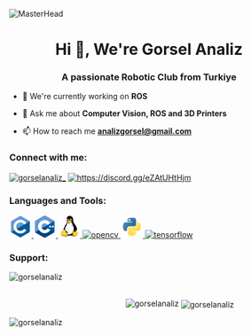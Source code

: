 ![MasterHead](https://static.vecteezy.com/system/resources/previews/016/349/659/original/robots-banner-web-icon-illustration-concept-for-future-robotics-technology-with-an-icon-of-crawler-chef-chatbot-bot-camera-kid-and-dog-robot-vector.jpg)

<h1 align="center">Hi 👋, We're Gorsel Analiz</h1>
<h3 align="center">A passionate Robotic Club from Turkiye</h3>

- 🔭 We're currently working on **ROS**

- 💬 Ask me about **Computer Vision, ROS and 3D Printers**

- 📫 How to reach me **analizgorsel@gmail.com**

<h3 align="left">Connect with me:</h3>
<p align="left">
<a href="https://instagram.com/gorselanaliz_" target="blank"><img align="center" src="https://raw.githubusercontent.com/rahuldkjain/github-profile-readme-generator/master/src/images/icons/Social/instagram.svg" alt="gorselanaliz_" height="30" width="40" /></a>
<a href="https://discord.gg/https://discord.gg/eZAtUHtHjm" target="blank"><img align="center" src="https://raw.githubusercontent.com/rahuldkjain/github-profile-readme-generator/master/src/images/icons/Social/discord.svg" alt="https://discord.gg/eZAtUHtHjm" height="30" width="40" /></a>
</p>

<h3 align="left">Languages and Tools:</h3>
<p align="left"> <a href="https://www.cprogramming.com/" target="_blank" rel="noreferrer"> <img src="https://raw.githubusercontent.com/devicons/devicon/master/icons/c/c-original.svg" alt="c" width="40" height="40"/> </a> <a href="https://www.w3schools.com/cpp/" target="_blank" rel="noreferrer"> <img src="https://raw.githubusercontent.com/devicons/devicon/master/icons/cplusplus/cplusplus-original.svg" alt="cplusplus" width="40" height="40"/> </a> <a href="https://www.linux.org/" target="_blank" rel="noreferrer"> <img src="https://raw.githubusercontent.com/devicons/devicon/master/icons/linux/linux-original.svg" alt="linux" width="40" height="40"/> </a> <a href="https://opencv.org/" target="_blank" rel="noreferrer"> <img src="https://www.vectorlogo.zone/logos/opencv/opencv-icon.svg" alt="opencv" width="40" height="40"/> </a> <a href="https://www.python.org" target="_blank" rel="noreferrer"> <img src="https://raw.githubusercontent.com/devicons/devicon/master/icons/python/python-original.svg" alt="python" width="40" height="40"/> </a> <a href="https://www.tensorflow.org" target="_blank" rel="noreferrer"> <img src="https://www.vectorlogo.zone/logos/tensorflow/tensorflow-icon.svg" alt="tensorflow" width="40" height="40"/> </a> </p>

<h3 align="left">Support:</h3>
<p><a href="https://www.buymeacoffee.com/gorselanaliz"> <img align="left" src="https://cdn.buymeacoffee.com/buttons/v2/default-yellow.png" height="50" width="210" alt="gorselanaliz" /></a></p><br><br>

<p><img align="left" src="https://github-readme-stats.vercel.app/api/top-langs?username=gorselanaliz&show_icons=true&locale=en&layout=compact" alt="gorselanaliz" /></p>

<p>&nbsp;<img align="center" src="https://github-readme-stats.vercel.app/api?username=gorselanaliz&show_icons=true&locale=en" alt="gorselanaliz" /></p>

<p><img align="center" src="https://github-readme-streak-stats.herokuapp.com/?user=gorselanaliz&" alt="gorselanaliz" /></p>
